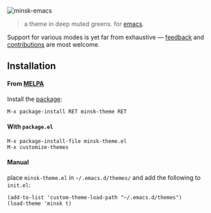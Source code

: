 ![minsk-emacs](https://github.com/jlpaca/minsk-theme/blob/img/banner-emacs.png?raw=true)

> a theme in deep muted greens. for [emacs](https://www.gnu.org/software/emacs/).

Support for various modes is yet far from exhaustive —
[feedback](https://github.com/jlpaca/minsk-theme/issues/new) and
[contributions](https://github.com/jlpaca/minsk-theme/compare) are
most welcome.

## Installation

#### From [MELPA](https://melpa.org)

Install the [package](https://melpa.org/#/minsk-theme):

```
M-x package-install RET minsk-theme RET
```

#### With `package.el`
```
M-x package-install-file minsk-theme.el
M-x customize-themes
```

#### Manual
place `minsk-theme.el` in `~/.emacs.d/themes/` and add the following to `init.el`:

```
(add-to-list 'custom-theme-load-path "~/.emacs.d/themes")
(load-theme 'minsk t)
```
